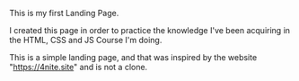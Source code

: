 This is my first Landing Page. 

I created this page in order to practice the knowledge I've been acquiring in the HTML, CSS and JS Course I'm doing. 

This is a simple landing page, and that was inspired by the website "https://4nite.site" and is not a clone.
